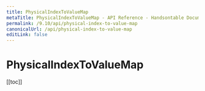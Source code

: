 ```yaml
---
title: PhysicalIndexToValueMap
metaTitle: PhysicalIndexToValueMap - API Reference - Handsontable Documentation
permalink: /9.10/api/physical-index-to-value-map
canonicalUrl: /api/physical-index-to-value-map
editLink: false
---
```


# PhysicalIndexToValueMap

[[toc]]

